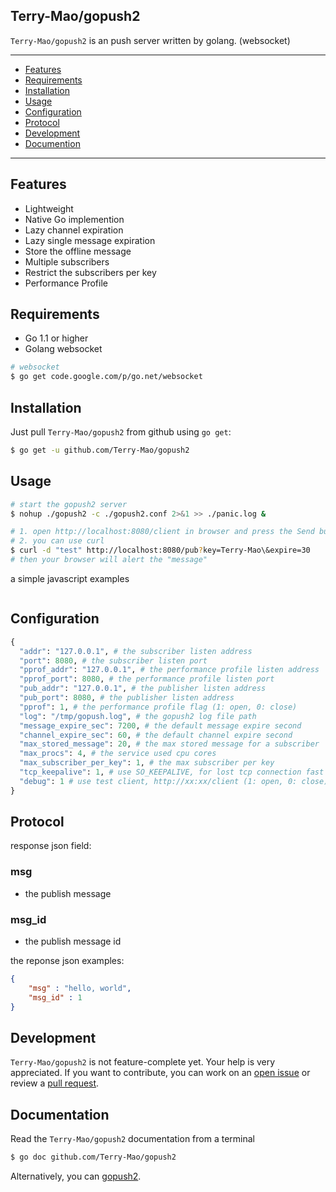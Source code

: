 ## Terry-Mao/gopush2
`Terry-Mao/gopush2` is an push server written by golang. (websocket)

---------------------------------------
  * [Features](#features)
  * [Requirements](#requirements)
  * [Installation](#installation)
  * [Usage](#usage)
  * [Configuration](#configuration)
  * [Protocol](#protocol)
  * [Development](#development)
  * [Documention](#documentation)

---------------------------------------


## Features
 * Lightweight
 * Native Go implemention
 * Lazy channel expiration
 * Lazy single message expiration
 * Store the offline message
 * Multiple subscribers
 * Restrict the subscribers per key
 * Performance Profile

## Requirements
 * Go 1.1 or higher
 * Golang websocket

```sh
# websocket
$ go get code.google.com/p/go.net/websocket 
```

## Installation
Just pull `Terry-Mao/gopush2` from github using `go get`:

```sh
$ go get -u github.com/Terry-Mao/gopush2
```

## Usage
```sh
# start the gopush2 server
$ nohup ./gopush2 -c ./gopush2.conf 2>&1 >> ./panic.log &

# 1. open http://localhost:8080/client in browser and press the Send button (modify the gopush2.conf, set debug to 1)
# 2. you can use curl
$ curl -d "test" http://localhost:8080/pub?key=Terry-Mao\&expire=30
# then your browser will alert the "message"
```
a simple javascript examples
```javascript
```

## Configuration
```python
{
  "addr": "127.0.0.1", # the subscriber listen address
  "port": 8080, # the subscriber listen port
  "pprof_addr": "127.0.0.1", # the performance profile listen address
  "pprof_port": 8080, # the performance profile listen port
  "pub_addr": "127.0.0.1", # the publisher listen address
  "pub_port": 8080, # the publisher listen address
  "pprof": 1, # the performance profile flag (1: open, 0: close)
  "log": "/tmp/gopush.log", # the gopush2 log file path
  "message_expire_sec": 7200, # the default message expire second
  "channel_expire_sec": 60, # the default channel expire second
  "max_stored_message": 20, # the max stored message for a subscriber
  "max_procs": 4, # the service used cpu cores
  "max_subscriber_per_key": 1, # the max subscriber per key
  "tcp_keepalive": 1, # use SO_KEEPALIVE, for lost tcp connection fast detection (1: open, 0: close)
  "debug": 1 # use test client, http://xx:xx/client (1: open, 0: close)
}
```

## Protocol

response json field:
### msg
* the publish message

### msg_id
* the publish message id

the reponse json examples:
```json
{
    "msg" : "hello, world",
    "msg_id" : 1
}
```

## Development
`Terry-Mao/gopush2` is not feature-complete yet. Your help is very appreciated.
If you want to contribute, you can work on an [open issue](https://github.com/Terry-Mao/gopush2/issues?state=open) or review a [pull request](https://github.com/Terry-Mao/gopush2/pulls).

## Documentation
Read the `Terry-Mao/gopush2` documentation from a terminal
```sh
$ go doc github.com/Terry-Mao/gopush2
```

Alternatively, you can [gopush2](http://go.pkgdoc.org/github.com/Terry-Mao/gopush2).
